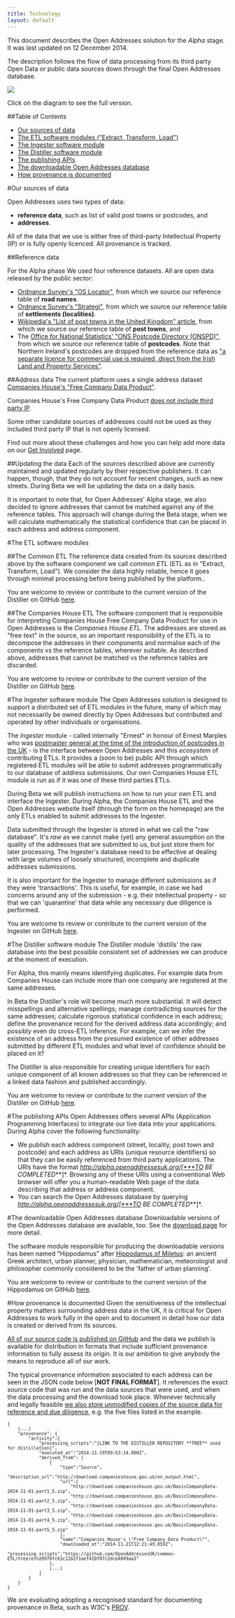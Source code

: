```yaml
---
title: Technology
layout: default
---
```


This document describes the Open Addresses solution for the *Alpha* stage. It was last updated on 12 December 2014. 

The description follows the flow of data processing from its third party Open Data or public data sources down through the final Open Addresses database. 

<a href='/assets/docs/data_workflow.png'><img src="/assets/docs/data_workflow_preview.png"></a>

Click on the diagram to see the full version.

##Table of Contents

- <a href='#sources'>Our sources of data</a>
- <a href='#etls'>The ETL software modules ("Extract, Transform, Load")</a>
- <a href='#ingester'>The Ingester software module</a>
- <a href='#distiller'>The Distiller software module</a>
- <a href='#publishingapis'>The publishing APIs</a>
- <a href='#downloadable'>The downloadable Open Addresses database</a>
- <a href='#provenance'>How provenance is documented</a>

#<a name='sources'>Our sources of data</a>

Open Addresses uses two types of data:

- **reference data**, such as list of valid post towns or postcodes, and
- **addresses**. 

All of the data that we use is either free of third-party Intellectual Property (IP) or is fully openly licenced. All provenance is tracked.

##Reference data

For the Alpha phase We used four reference datasets. All are open data released by the public sector:

- [Ordnance Survey's "OS Locator"](http://www.ordnancesurvey.co.uk/business-and-government/products/os-locator.html), from which we source our reference table of **road names**.
- [Ordnance Survey's "Strategi"](http://www.ordnancesurvey.co.uk/business-and-government/products/strategi.html), from which we source our reference table of **settlements (localities)**.
- [Wikipedia's "List of post towns in the United Kingdom" article](http://en.wikipedia.org/wiki/List_of_post_towns_in_the_United_Kingdom), from which we source our reference table of **post towns**, and
- The [Office for National Statistics' "ONS Postcode Directory (ONSPD)"](http://www.ons.gov.uk/ons/guide-method/geography/products/postcode-directories/-nspp-/index.html), from which we source our reference table of **postcodes**. Note that Northern Ireland's postcodes are dropped from the reference data as ["a separate licence for commercial use is required, direct from the Irish Land and Property Services"](http://www.ons.gov.uk/ons/guide-method/geography/beginner-s-guide/licences/index.html). 

##Address data
The current platform uses a single address dataset [Companies House's "Free Company Data Product"](http://download.companieshouse.gov.uk/en_output.html). 

Companies House's Free Company Data Product [does not include third party IP](https://www.whatdotheyknow.com/request/free_company_data_third_party_in).

Some other candidate sources of addresses could not be used as they included third party IP that is not openly licensed.

Find out more about these challenges and how you can help add more data on our [Get Involved](/about/involved/) page.

##Updating the data
Each of the sources described above are currently maintained and updated regularly by their respective publishers. It can happen, though, that they do not account for recent changes, such as new streets. During Beta we will be updating the data on a daily basis.

It is important to note that, for Open Addresses' Alpha stage, we also decided to ignore addresses that cannot be matched against any of the reference tables. This approach will change during the Beta stage, when we will calculate mathematically the statistical confidence that can be placed in each  address and address component.

#<a name='etls'>The ETL software modules</a>

##The Common ETL
The reference data created from its sources described above by the software component we call *common ETL* (ETL as in "Extract, Transform, Load"). We consider the data highly reliable, hence it goes through minimal processing before being published by the platform.. 

You are welcome to review or contribute to the current version of the Distiller on GitHub [here](https://github.com/OpenAddressesUK/common-ETL).

##The Companies House ETL
The software component that is responsible for interpreting Companies House Free Company Data Product for use in Open Addresses is the *Companies House ETL*. The addresses are stored as "free text" in the source, so an important responsibility of the ETL is to decompose the addresses in their components and normalise each of the components vs the reference tables, wherever suitable. As described above, addresses that cannot be matched vs the reference tables are discarded. 

You are welcome to review or contribute to the current version of the Distiller on GitHub [here](https://github.com/OpenAddressesUK/common-ETL).

#<a name='ingester'>The Ingester software module</a>
The Open Addresses solution is designed to support a distributed set of ETL modules in the future, many of which may not necessarily be owned directly by Open Addresses but contributed and operated by other individuals or organisations.

The *Ingester* module - called internally "Ernest" in honour of Ernest Marples who was [postmaster general at the time of the introduction of postcodes in the UK](http://en.wikipedia.org/wiki/Ernest_Marples) - is the interface between Open Addresses and this *ecosystem* of contributing ETLs. It provides a (soon to be) public API through which registered ETL modules will be able to submit addresses programmatically to our database of address submissions. Our own Companies House ETL module is run as if it was one of these third parties ETLs. 

During Beta we will publish instructions on how to run your own ETL and interface the Ingester. During Alpha, the Companies House ETL and the Open Addresses website itself (through the form on the homepage) are the only ETLs enabled to submit addresses to the Ingester. 

Data submitted through the Ingester is stored in what we call the "raw database". It's *raw* as we cannot make (yet) any general assumption on the quality of the addresses that are submitted to us, but just store them for later processing. The Ingester's database need to be effective at dealing with large volumes of loosely structured, incomplete and duplicate addresses submissions. 

It is also important for the Ingester to manage different submissions as if they were 'transactions'. This is useful, for example, in case we had concerns around any of the submission - e.g. their intellectual property - so that we can 'quarantine' that data while any necessary due diligence is performed.

You are welcome to review or contribute to the current version of the Ingester on GitHub [here](https://github.com/OpenAddressesUK/ernest).

#<a name='distiller'>The Distiller software module</a>
The Distiller module 'distills' the raw database into the best possible consistent set of addresses we can produce at the moment of execution. 

For Alpha, this mainly means identifying duplicates. For example data from Companies House can include more than one company are registered at the same addresses. 

In Beta the Distiller's role will become much more substantial. It will detect misspellings and alternative spellings; manage contradicting sources for the same addresses; calculate rigorous statistical confidence in each address; define the provenance record for the derived address data accordingly; and possibly even do cross-ETL inference. For example, can we infer the existence of an address from the presumed existence of other addresses submitted by different ETL modules and what level of confidence should be placed on it?

The Distiller is also responsible for creating unique identifiers for each unique component of all known addresses so that they can be referenced in a linked data fashion and published accordingly.

You are welcome to review or contribute to the current version of the Distiller on GitHub [here](https://github.com/OpenAddressesUK/distiller).

#<a name='publishingapis'>The publishing APIs</a>
Open Addresses offers several APIs (Application Programming Interfaces) to integrate our live data into your applications. During Alpha cover the following functionality:

- We publish each address component (street, locality, post town and postcode) and each address as URIs (unique resource identifiers) so that they can be easily referenced from third party applications. The URIs have the format *http://alpha.openaddressesuk.org/[***TO BE COMPLETED***]*. Browsing any of these URIs using a conventional Web browser will offer you a human-readable Web page of the data describing that address or address component.
- You can search the Open Addresses database by querying *http://alpha.openaddressesuk.org/[***TO BE COMPLETED***]*.

#<a name='downloadable'>The downloadable Open Addresses database</a>
Downloadable versions of the Open Addresses database are available, too. See the [download page](/download) for more detail. 

The software module responsible for producing the downloadable versions has been named "Hippodamus" after [Hippodamus of Miletus](https://en.wikipedia.org/wiki/Hippodamus_of_Miletus): an ancient Greek architect, urban planner, physician, mathematician, meteorologist and philosopher commonly considered to be the 'father of urban planning'. 

You are welcome to review or contribute to the current version of the Hippodamus on GitHub [here](https://github.com/OpenAddressesUK/hippodamus/).

#<a name='provenance'>How provenance is documented</a>
Given the sensitiveness of the intellectual property matters surrounding address data in the UK, it is critical for Open Addresses to work fully in the open and to document in detail how our data is created or derived from its sources. 

[All of our source code is published on GitHub](https://github.com/openaddressesuk) and the data we publish is available for distribution in formats that include sufficient provenance information to fully assess its origin. It is our ambition to give anybody the means to reproduce all of our work.

The typical provenance information associated to each address can be seen in the JSON code below [****NOT FINAL FORMAT****]. It references the exact source code that was run and the data sources that were used, and when the data processing and the download took place. Whenever technically and legally feasible [we also store unmodified copies of the source data for reference and due diligence](http://download.openaddressesuk.org.s3-website-eu-west-1.amazonaws.com/?prefix=sources_archive/), e.g. the five files listed in the example.

<pre><code><font size="-2">{
	(...)
	"provenance": {
		"activity":{
			"processing_scripts":"[LINK TO THE DISTILLER REPOSITORY **TREE** used for distillation]",
			"executed_at":"2014-11-19T09:53:14.000Z",
			"derived_from": [
				{
					"type":"Source",
					"description_url":"http://download.companieshouse.gov.uk/en_output.html",
					"url":[
						"http://download.companieshouse.gov.uk/BasicCompanyData-2014-11-01-part1_5.zip",
						"http://download.companieshouse.gov.uk/BasicCompanyData-2014-11-01-part2_5.zip",
						"http://download.companieshouse.gov.uk/BasicCompanyData-2014-11-01-part3_5.zip",
						"http://download.companieshouse.gov.uk/BasicCompanyData-2014-11-01-part4_5.zip",
						"http://download.companieshouse.gov.uk/BasicCompanyData-2014-11-01-part5_5.zip"
					],
					"name":"Companies House's \"Free Company Data Product\"",
					"downloaded_at":"2014-11-21T12:21:49.859Z",
					"processing_scripts":"https://github.com/OpenAddressesUK/common-ETL/tree/efcd9970fc63c12b2f1aef410f87c2dcb4849aa3"
				},
				(...)
			]
		}
	}
}</font></code></pre>

We are evaluating adopting a recognised standard for documenting provenance in Beta, such as W3C's [PROV](http://www.w3.org/TR/prov-dm/).
